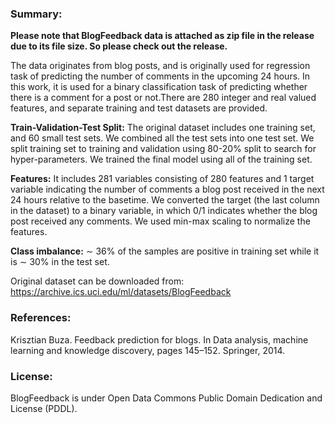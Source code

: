 
### Summary:

**Please note that BlogFeedback data is attached as zip file in the release due to its file size. So please check out the release.**

The data originates from blog posts, and is originally used for regression task of
predicting the number of comments in the upcoming 24 hours. In this work, it is used for a binary classification task of predicting whether there is a comment for a post or not.There are 280 integer and real valued features, and separate training and test datasets are provided.

**Train-Validation-Test Split:** The original dataset includes one training set, and 60 small test sets.
We combined all the test sets into one test set. We split training set to training and validation using
80-20% split to search for hyper-parameters. We trained the final model using all of the training set.

**Features:** It includes 281 variables consisting of 280 features and 1 target variable indicating the
number of comments a blog post received in the next 24 hours relative to the basetime. We converted
the target (the last column in the dataset) to a binary variable, in which 0/1 indicates whether the blog
post received any comments. We used min-max scaling to normalize the features.

**Class imbalance:** ∼ 36% of the samples are positive in training set while it is ∼ 30% in the test set.



Original dataset can be downloaded from: https://archive.ics.uci.edu/ml/datasets/BlogFeedback


### References:

Krisztian Buza. Feedback prediction for blogs. In Data analysis, machine learning and
knowledge discovery, pages 145–152. Springer, 2014.

### License: 

BlogFeedback is under Open Data Commons Public Domain Dedication and License (PDDL).